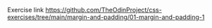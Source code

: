 Exercise link https://github.com/TheOdinProject/css-exercises/tree/main/margin-and-padding/01-margin-and-padding-1
